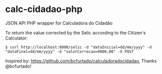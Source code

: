 # calc-cidadao-php
JSON API PHP wrapper for Calculadora do Cidadão

To return the value corrected by the Selic according to the Citizen's Calculator:

`$ curl http://localhost:8000/selic -d "dataInicial=dd/mm/yyyy" -d "dataFinal=dd/mm/yyyy" -d "valorCorrecao=0000,00" -X POST`

Inspired by:  https://github.com/bcfurtado/calculadoradocidadao, Thanks @bcfurtado!
